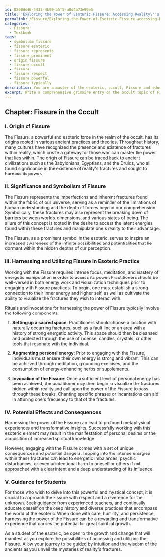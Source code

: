 ```yaml
---
id: 0200ddd6-4433-4b99-b5f5-a8d4a73e99e5
title: 'Exploring the Power of Esoteric Fissure: Accessing Reality\''s Hidden Cracks'
permalink: /Fissure/Exploring-the-Power-of-Esoteric-Fissure-Accessing-Realitys-Hidden-Cracks/
categories:
  - Fissure
  - Textbook
tags:
  - symbolism fissure
  - fissure esoteric
  - fissure represents
  - fissure prominent
  - origin fissure
  - fissure occult
  - fissure
  - fissure respect
  - fissure powerful
  - fissure typically
description: You are a master of the esoteric, occult, Fissure and education, you have written many textbooks on the subject in ways that provide students with rich and deep understanding of the subject. You are being asked to write textbook-like sections on a topic and you do it with full context, explainability, and reliability in accuracy to the true facts of the topic at hand, in a textbook style that a student would easily be able to learn from, in a rich, engaging, and contextual way. Always include relevant context (such as formulas and history), related concepts, and in a way that someone can gain deep insights from.
excerpt: Write a comprehensive grimoire entry on the occult topic of Fissure, detailing its origin, significance, symbolism, and ways it can be harnessed or utilized in esoteric practice. Include any associated rituals, magical tools, or invocations, as well as the possible effects and consequences of working with Fissure in a metaphysical context. Provide guidance and insights for students to develop a deep understanding of this mystifying concept and its application in their spiritual journey.
---
```

## Chapter: Fissure in the Occult

### I. Origin of Fissure

The Fissure, a powerful and esoteric force in the realm of the occult, has its origins rooted in various ancient practices and theories. Throughout history, many cultures have recognized the presence and existence of fractures within reality, which create a gateway for those who can master the power that lies within. The origin of Fissure can be traced back to ancient civilizations such as the Babylonians, Egyptians, and the Druids, who all found significance in the existence of reality's fractures and sought to harness its power. 

### II. Significance and Symbolism of Fissure 

The Fissure represents the imperfections and inherent fractures found within the fabric of our universe, serving as a reminder of the limitations of human understanding and the depth of forces beyond our comprehension. Symbolically, these fractures may also represent the breaking down of barriers between worlds, dimensions, and various states of being. The allure of this concept is rooted in the desire to access the latent energies found within these fractures and manipulate one's reality to their advantage.

The Fissure, as a prominent symbol in the esoteric, serves to inspire an increased awareness of the infinite possibilities and potentialities that lie dormant within the hidden depths of our perception.

### III. Harnessing and Utilizing Fissure in Esoteric Practice

Working with the Fissure requires intense focus, meditation, and mastery of energetic manipulation in order to access its power. Practitioners should be well-versed in both energy work and visualization techniques prior to engaging with Fissure practices. To begin, one must establish a strong connection to their inner energy and higher self, as well as cultivate the ability to visualize the fractures they wish to interact with.

Rituals and invocations for harnessing the power of Fissure typically involve the following components:

1. **Setting up a sacred space**: Practitioners should choose a location with naturally occurring fractures, such as a fault line or an area with a history of strong energetic activity. This space should then be cleansed and protected through the use of incense, candles, crystals, or other tools that resonate with the individual.

2. **Augmenting personal energy**: Prior to engaging with the Fissure, individuals must ensure their own energy is strong and vibrant. This can be achieved through meditation, grounding exercises, and the consumption of energy-enhancing herbs or supplements.

3. **Invocation of the Fissure**: Once a sufficient level of personal energy has been achieved, the practitioner may then begin to visualize the fractures hidden within reality and call upon the power of the Fissure to pass through these breaks. Chanting specific phrases or incantations can aid in attuning one's frequency to that of the fractures.

### IV. Potential Effects and Consequences

Harnessing the power of the Fissure can lead to profound metaphysical experiences and transformative insights. Successfully working with this esoteric element may result in the manifestation of personal desires or the acquisition of increased spiritual knowledge.

However, engaging with the Fissure comes with a set of unique consequences and potential dangers. Tapping into the intense energies within these fractures can lead to energetic imbalances, psychic disturbances, or even unintentional harm to oneself or others if not approached with a clear intent and a deep understanding of its influence.

### V. Guidance for Students

For those who wish to delve into this powerful and mystical concept, it is crucial to approach the Fissure with respect and a reverence for the unknown. Seek guidance from experienced teachers, and continually educate oneself on the deep history and diverse practices that encompass the world of the esoteric. When done with care, humility, and persistence, harnessing the power of the Fissure can be a rewarding and transformative experience that carries the potential for great spiritual growth.

As a student of the esoteric, be open to the growth and change that will manifest as you explore the possibilities of accessing and utilizing the Fissure. Allow your journey to be guided by intuition and the wisdom of the ancients as you unveil the mysteries of reality's fractures.
